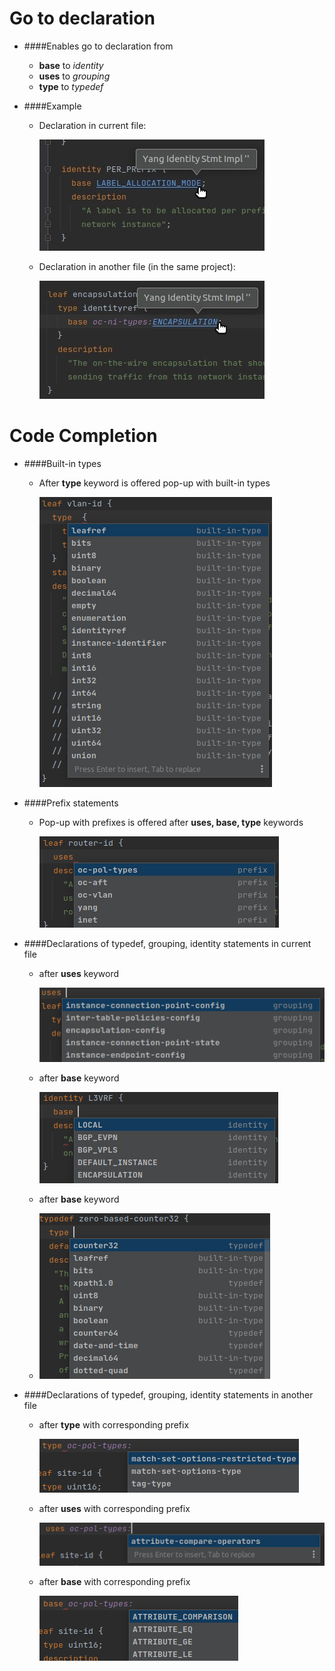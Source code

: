 # Go to declaration

- ####Enables go to declaration from
  - **base** to _identity_
  - **uses** to _grouping_
  - **type** to _typedef_

- ####Example 
  - Declaration in current file:
  
    ![2021-10-15_11-31-42 972](intelij-plugin/src/main/resources/images/howto/base-current-file.jpg)

  - Declaration in another file (in the same project):
  
    ![2021-10-15_12-15-13 101](intelij-plugin/src/main/resources/images/howto/base-another-file.jpeg)
  
# Code Completion

- ####Built-in types

  - After **type** keyword is offered pop-up with built-in types
  
    ![2021-10-15_12-15-13 101](intelij-plugin/src/main/resources/images/howto/built-in-types.png)

- ####Prefix statements
  - Pop-up with prefixes is offered after **uses, base, type** keywords
  
    ![2021-10-15_12-15-13 101](intelij-plugin/src/main/resources/images/howto/prefixes.png)
  
- ####Declarations of typedef, grouping, identity statements in current file
  - after **uses** keyword
  
    ![2021-10-15_12-15-13 101](intelij-plugin/src/main/resources/images/howto/uses-grouping-current.png)
  - after **base** keyword

    ![2021-10-15_12-15-13 101](intelij-plugin/src/main/resources/images/howto/base-identity-current.png)
  - after **base** keyword
  - 
    ![2021-10-15_12-15-13 101](intelij-plugin/src/main/resources/images/howto/type-typedef-current.png)

- ####Declarations of typedef, grouping, identity statements in another file

  - after **type** with corresponding prefix
  
    ![2021-10-15_12-15-13 101](intelij-plugin/src/main/resources/images/howto/type-typedef-another.png)
  - after **uses** with corresponding prefix
  
    ![2021-10-15_12-15-13 101](intelij-plugin/src/main/resources/images/howto/uses-grouping-another.png)
  - after **base** with corresponding prefix
  
    ![2021-10-15_12-15-13 101](intelij-plugin/src/main/resources/images/howto/base-identity-another.png)